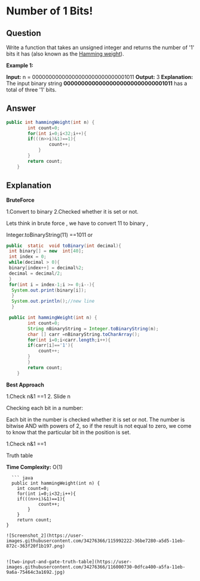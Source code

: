  
 
# Number of 1 Bits!

Question
--

Write a function that takes an unsigned integer and returns the number of '1' bits it has (also known as the [Hamming weight](http://en.wikipedia.org/wiki/Hamming_weight)).

**Example 1:**

**Input:** n = 00000000000000000000000000001011
**Output:** 3
**Explanation:** The input binary string **00000000000000000000000000001011** has a total of three '1' bits.

Answer
--

```java
public int hammingWeight(int n) {
        int count=0;
        for(int i=0;i<32;i++){
        if(((n>>i)&1)==1){
                count++;
            }  
        }
        return count;        
    } 
```
           
     
   
Explanation
--

**BruteForce**

1.Convert to binary
2.Checked whether it is set or not. 

Lets think in brute force , we have to convert 11 to binary ,

Integer.toBinaryString(11)  ==1011 
or

``` java
public  static  void toBinary(int decimal){
 int binary[] = new  int[40];
 int index = 0;
 while(decimal > 0){
 binary[index++] = decimal%2;
 decimal = decimal/2;
 }
 for(int i = index-1;i >= 0;i--){
  System.out.print(binary[i]);
  }
  System.out.println();//new line
  }
  ```
 
 
```java
 public int hammingWeight(int n) {
        int count=0;
        String nBinaryString = Integer.toBinaryString(n);
        char [] carr =nBinaryString.toCharArray();
        for(int i=0;i<carr.length;i++){
        if(carr[i]=='1'){
            count++;
        }
        }
        return count;   
    }
   ```
    

  
  **Best Approach**
  
1.Check n&1 ==1
2. Slide n
  
Checking each bit in a number:

Each bit in the number is checked whether it is set or not. The number is bitwise AND with powers of 2, so if the result is not equal to zero, we come to know that the particular bit in the position is set.

1.Check n&1 ==1

Truth table 



**Time Complexity:** O(1)

   
      ``` java      
      public int hammingWeight(int n) {
        int count=0;
        for(int i=0;i<32;i++){
        if(((n>>i)&1)==1){
                count++;
            }  
        }
        return count;        
    }
```
![Screenshot_2](https://user-images.githubusercontent.com/34276366/115992222-36be7280-a5d5-11eb-872c-363f20f1b197.png)


![two-input-and-gate-truth-table](https://user-images.githubusercontent.com/34276366/116000730-0dfca400-a5fa-11eb-9a6a-75464c3a1692.jpg)
